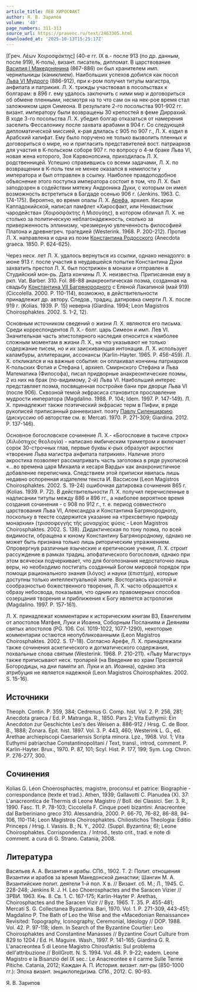 ```yaml
---
article_title: ЛЕВ ХИРОСФАКТ
author: Я. В. Зарипов
volume: '40'
page_numbers: 311-313
source_url: https://pravenc.ru/text/2463305.html
downloaded_at: '2025-10-13T15:25:17Z'
---
```


[Греч. Λέων Χοιροσφάκτης] (40-е гг. IX в.- после 913 (по др. данным, после 919), К-поль), визант. писатель, дипломат. В царствование [Василия I Македонянина](<https://pravenc.ru/text/Василий I Македонянин.html>) (867-886) он был хранителем имп. чернильницы (каниклием). Наибольших успехов добился как посол [Льва VI Мудрого](<https://pravenc.ru/text/Лев VI Мудрый.html>) (886-912), при к-ром получил титулы магистра, анфипата и патрикия. Л. Х. трижды участвовал в посольствах к болгарам: в 896 г. ему удалось заключить с ними мир и договориться об обмене пленными, несмотря на то что сам он на нек-рое время стал заложником царя Симеона. В результате 2-го посольства 901-902 гг. визант. императору были возвращены 30 крепостей в феме Диррахий. В ходе 3-го посольства Л. Х. убедил болгар отказаться от намерения заселить Фессалонику после захвата арабами в 904 г. Со следующей дипломатической миссией, к-рая длилась с 905 по 907 г., Л. Х. ездил в Арабский халифат. Ему было поручено не только вызволить пленных и договориться о мире, но и пригласить представителей вост. патриархов для участия в К-польском соборе 907 г. по вопросу о 4-м браке Льва VI, новая жена которого, Зоя Карвонопсина, приходилась Л. Х. родственницей. Успешно справившись со всеми задачами, Л. Х. по возвращении в К-поль тем не менее оказался в немилости у императора и был отправлен в ссылку. Наиболее правдоподобное объяснение этого поступка императора состоит в том, что Л. Х. был заподозрен в содействии мятежу Андроника Дуки, с которым он имел возможность встретиться в Багдаде осенью 906 г. (Jenkins. 1963. С. 174-175). Вероятно, во время опалы Л. Х. [Арефа](https://pravenc.ru/text/Арефа.html), архиеп. Кесарии Каппадокийской, написал памфлет «Хиросфакт, или Ненавистник чародейства» (Χοιροσφάκτης ἢ Μισογόης), в котором обличал Л. Х. не столько за политическую неблагонадежность, сколько за приверженность эллинизму, чрезмерную увлеченность философией Платона и древнегреч. трагедией (Westerink. 1968. P. 200-212). Против Л. Х. направлена и одна из поэм [Константина Родосского](<https://pravenc.ru/text/Константина Родосского.html>) (Anecdota graeca. 1850. P. 624-625).

Через неск. лет Л. Х. удалось вернуться из ссылки, однако ненадолго: в июне 913 г. после участия в неудавшейся попытке Константина Дуки захватить престол Л. Х. был пострижен в монахи и отправлен в Студийский мон-рь. Дата кончины Л. Х. неизвестна. Приписанная ему в ркп. Vat. Barber. 310. Fol. 86-88 анакреонтическая поэма, созданная на свадьбу [Константина VII Багрянородного](<https://pravenc.ru/text/Константин VII Багрянородный.html>) с Еленой Лакапиной (май 919) (Ciccolella. 2000. P. 110-114), возможно, в действительности принадлежит др. автору. Следов., традиц. датировка смерти Л. Х. после 919 г. (Kolias. 1939. P. 15) неверна (Giardina. 1994; Leon Magistros Choirosphaktes. 2002. S. 1-2, 12).

Основным источником сведений о жизни Л. Х. являются его письма. Среди корреспондентов Л. Х.- болг. царь Симеон и имп. Лев VI. Значительная часть эпистолярного наследия относится к наиболее сложным моментам в жизни Л. Х., на что указывают не только содержание писем, но и их заискивающая интонация. Л. Х. использует каламбуры, аллитерации, ассонансы (Karlin-Hayter. 1965. Р. 456-459). Л. Х. откликался и на важные события: он оплакивал кончины патриархов К-польских Фотия и Стефана I, архиеп. Смирнского Стефана и Льва Математика (Философа), писал придворные анакреонтические поэмы, 2 из них на брак (по-видимому, 2-й) Льва VI. Наибольший интерес представляет поэма, посвященная постройке бани при дворце Льва VI (после 906). Сквозной темой экфрасиса становится прославление мудрости императора (Magdalino. 1988. P. 104; Idem. 1997. P. 147-149). Л. Х. принадлежит также поэтический экфрасис терм в Пифии, в ряде рукописей приписанный ранневизант. поэту [Павлу Силенциарию](<https://pravenc.ru/text/Павлу Силенциарию.html>) (дискуссию об авторстве см. в: Mercati. 1970. P. 271-309; Giardina. 2012. P. 137-146).

Основное богословское сочинение Л. Х.- «Богословие в тысяче строк» (Χιλιόστιχος θεολογία) - написано ямбическим триметром и включает сорок 30-строчных глав, первые буквы к-рых образуют акростих «творение Льва магистра анфипата патрикия». Наличие этого акростиха позволяет рассматривать часть заголовка в ряде рукописей «…во времена царя Михаила и кесаря Варды» как анахронистичное добавление переписчика. Следствием этой приписки явилась лишь недавно оспоренная издателем текста И. Вассисом (Leon Magistros Choirosphaktes. 2002. S. 19-24) ошибочная датировка сочинения 865 г. (Kolias. 1939. P. 72). В действительности Л. Х. получил перечисленные в надписании титулы между 886 и 896 гг., а наиболее вероятное время создания сочинения - с 908 по 912 г., т. е. период совместного царствования Льва VI, Александра и Константина Багрянородного, поскольку в тексте содержится указание на «трехсветную природу монархии» (τρισσοφεγγὴς τῆς μοναρχίας φύσις - Leon Magistros Choirosphaktes. 2002. S. 138). Дидактическая по тону поэма, по всей видимости, обращена к юному Константину Багрянородному, однако не может быть признана только лишь риторическим упражнением. Опровергнув различные языческие и еретические учения, Л. Х. строит рассуждение в рамках традиц. апофатического богословия, однако при этом всячески подчеркивает, что для богопознания недостаточно лишь веры, но необходимо постигать созданный Богом мировой порядок при помощи рационального знания (λόγος) и науки (ἐπιστήμη), которые доступны только интеллектуальной элите. Восторгаясь красотой и сообразностью божественного творения, Л. Х. часто обращается к образу небосвода, показывая, что одним из правомерных способов созерцания творения и приближения к Богу является астрология (Magdalino. 1997. P. 157-161).

Л. Х. принадлежат комментарии к историческим книгам ВЗ, Евангелиям от апостолов Матфея, Луки и Иоанна, Соборным Посланиям и Деяниям святых апостолов (PG. 106. Col. 1019-1022, 1077-1290), некоторые комментарии остаются неопубликованными (Leon Magistros Choirosphaktes. 2002. S. 17-18). Согласно Арефе, Л. Х. принадлежали также сочинения аскетического и догматического содержания, похвальные слова святым (Westerink. 1968. P. 210-211). «Льву Магистру» также приписывают неск. тропарей (на Введение во храм Пресвятой Богородицы, на дни памяти ап. Луки и ап. Иоанна), однако эта атрибуция не является надежной (Leon Magistros Choirosphaktes. 2002. S. 15-16).

## Источники

Theoph. Contin. P. 359, 384; Cedrenus G. Comp. hist. Vol. 2. P. 256, 281; Anecdota graeca / Ed. P. Matranga. R., 1850. Pars 2; Vita Euthymii: Ein Anecdoton zur Geschichte Leo's des Weisen a. 886-912 / Hrsg. C. de Boor. B., 1888; Zonara. Epit. hist. 1897. Vol. 3. P. 443, 460; Westerink L. G., ed. Arethae archiepiscopi Caesariensis Scripta minora. Lpz., 1968. Vol. 1; Vita Euthymii patriarchae Constantinopolitani / Text, transl., introd, comment. P. Karlin-Hayter. Brux., 1970. P. 87, 101; Scyl. Hist. P. 177, 199; Sym. Log. Chron. P. 276-277, 300.

## Сочинения

Kolias G. Léon Choerosphactès, magistre, proconsul et patrice: Biographie - correspondance (texte et trad.). Athen, 1939; Gallavotti C. Planudea (X). 37: L'anacreontica de Thermis di Leone Magistro // Boll. dei Classici. Ser. 3. R., 1990. Fasc. 11. P. 78-103; Ciccolella F. Cinque poeti bizantini: Anacreontee dal Barberiniano greco 310. Alessandria, 2000. P. 66-70, 76-82, 86-88, 94-106, 110-114; Leon Magistros Choirosphaktes. Chiliostichos Theologia: Editio Princeps / Hrsg. I. Vassis. B.; N. Y., 2002. (Suppl. Byzantina; 6); Leone Choirosphaktes. Corrispondenza. / Introd., testo crit., trad. e note di comment. a cura di G. Strano. Catania, 2008.

## Литература

Васильев А. А. Византия и арабы. СПб., 1902. Т. 2: Полит. отношения Византии и арабов за время Македонской династии; Шангин М. А. Византийские полит. деятели 1-й пол. X в. // Визант. сб. М.; Л., 1945. С. 228-248; Jenkins R. J. H. Leo Choerosphactes and the Saracen Vizier // ЗРВИ. 1963. Књ. 8. Св. 1. С. 167-175; Karlin-Hayter P. Arethas, Choirosphactes and the Saracen Vizir // Byz. 1965. T. 35. P. 455-481; Mercati S. G. Collectanea Byzantina. Bari, 1970. Vol. 1. P. 271-309, 443-451; Magdalino P. The Bath of Leo the Wise and the «Macedonian Renaissance» Revisited: Topography, Iconography, Ceremonial, Ideology // DOP. 1988. Vol. 42. P. 97-118; idem. In Search of the Byzantine Courtier: Leo Choirosphaktes and Constantine Manasses // Byzantine Court Culture from 829 to 1204 / Ed. H. Maguire. Wash., 1997. P. 141-165; Giardina G. R. L'anacreontea 5 di Leone Magistro Chirosfaktis: Sul problema dell'attribuzione // BollGrott. N. S. 1994. Vol. 48. P. 9-22; eadem. Leone Magistro e la Bisanzio del IX sec.: Le Anacreontee e il carme Sulle Terme Pitiche. Catania, 2012; Каждан А. П. История. визант. лит-ры (850-1000 гг.): Эпоха визант. энциклопедизма. СПб., 2012. С. 90-93.

Я. В. Зарипов
